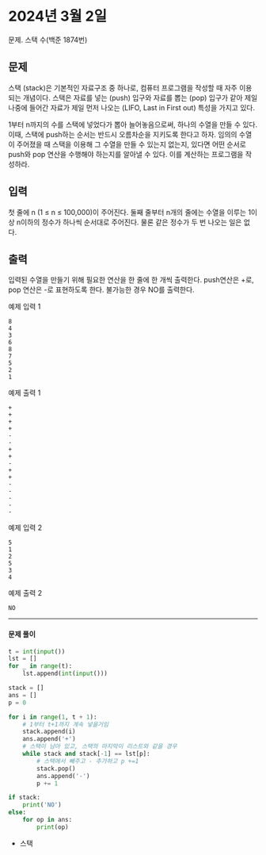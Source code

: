 # 2024년 3월 2일

문제. 스택 수(백준 1874번)

## 문제

스택 (stack)은 기본적인 자료구조 중 하나로, 컴퓨터 프로그램을 작성할 때 자주 이용되는 개념이다. 스택은 자료를 넣는 (push) 입구와 자료를 뽑는 (pop) 입구가 같아 제일 나중에 들어간 자료가 제일 먼저 나오는 (LIFO, Last in First out) 특성을 가지고 있다.

1부터 n까지의 수를 스택에 넣었다가 뽑아 늘어놓음으로써, 하나의 수열을 만들 수 있다. 이때, 스택에 push하는 순서는 반드시 오름차순을 지키도록 한다고 하자. 임의의 수열이 주어졌을 때 스택을 이용해 그 수열을 만들 수 있는지 없는지, 있다면 어떤 순서로 push와 pop 연산을 수행해야 하는지를 알아낼 수 있다. 이를 계산하는 프로그램을 작성하라.

## 입력

첫 줄에 n (1 ≤ n ≤ 100,000)이 주어진다. 둘째 줄부터 n개의 줄에는 수열을 이루는 1이상 n이하의 정수가 하나씩 순서대로 주어진다. 물론 같은 정수가 두 번 나오는 일은 없다.

## 출력

입력된 수열을 만들기 위해 필요한 연산을 한 줄에 한 개씩 출력한다. push연산은 +로, pop 연산은 -로 표현하도록 한다. 불가능한 경우 NO를 출력한다.

예제 입력 1 

```
8
4
3
6
8
7
5
2
1
```

예제 출력 1 

```
+
+
+
+
-
-
+
+
-
+
+
-
-
-
-
-
```

예제 입력 2

```
5
1
2
5
3
4
```

예제 출력 2

```
NO
```





---

#### 문제 풀이

```python
t = int(input())
lst = []
for _ in range(t):
    lst.append(int(input()))

stack = []
ans = []
p = 0

for i in range(1, t + 1):
    # 1부터 t+1까지 계속 넣을거임
    stack.append(i)
    ans.append('+')
    # 스택이 남아 있고, 스택의 마지막이 리스트와 같을 경우
    while stack and stack[-1] == lst[p]:
        # 스택에서 빼주고 - 추가하고 p +=1
        stack.pop()
        ans.append('-')
        p += 1

if stack:
    print('NO')
else:
    for op in ans:
        print(op)
```

- 스택

